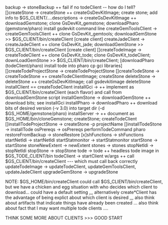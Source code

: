 backup                  -> stoneBackup            ++ fail if no todeClient -- how do I tell?
[]createStone             -> createStone            ++ createGsDevKitImage; 
                                                     create stone; add info to $GS_CLIENT/....descriptions
                        -> createGsDevKitImage    ++ downloadGemstone; clone GsDevKit_gemstone; 
                                                     downloadPharo (gemstone/pharo) install gsdevkit command line
createGemToolsClient    -> createGemToolsClient   ++ clone GsDevKit_gemtools; 
                                                     downloadGemStone >> $GS_CLIENT/bin/createClient [create client] 
createJadeClient        -> createJadeClient       ++ clone GsDevKit_jade; 
                                                     downloadGemStone >> $GS_CLIENT/bin/createClient [create client]
[]createTodeImage         -> createTodeClient       ++ clone GsDevKit_tode; clone GsDevKit_todeClient; 
                                                     downLoadGemStone >> $GS_CLIENT/bin/createClient;
                                                                         [downloadPharo (todeClient/pharo) install tode into pharo
                                                                          cp gci libraries]
[]createTodeProjectStone  -> createTodeProjectStone
[]createTodeStone         -> createTodeStone        ++ createTodeClientImage; createStone
deleteStone             -> deleteStone            ++ createGsDevKitImage; call gsdevkitimage deleteStone
installClient           == createTodeClient
installGci              ->                        ++ implement as $GS_CLIENT/bin/createClient (each flavor) and call from 
                                                     downloadGemStone script
installGemStone         -> downloadGemStone       ++ download bits; see installGci
installPharo            -> downloadPharo          ++ download bits of desired version (-v 3.0) into target 
                                                     dir (-d $GS_HOME/gemstone/pharo)
installServer           ->                        ++ document as $GS_HOME/bin/cloneGemstone; createStone; createTodeClient         
[]installTodeProjectStone -> createStone -p projectName
[]installTodeStone        -> installTode
osPrereqs               -> osPrereqs
performTodeCommand
pharo
restoreFromBackup       -> stoneRestore
[x]shFunctions             -> shFunctions
startNetldi             -> startNetldi
startStatmonitor        -> startStatmonitor
startStone              -> startStone
stoneNewExtent          -> newExtent
stones                  -> stones
stopNetldi              -> stopNetldi
stopStone               -> stopStone
tode                    -> tode                   ++ headless tode image in $GS_TODE_CLIENT/bin
todeClient              -> startClient w/args     ++ call $GS_CLIENT/bin/createClient --- which must call back correctly
updateTodeImage         -> updateTodeClient, updateGemToolsClient, updateJadeClient
upgradeGemStone         -> upgradeStone

NOTE:
  $GS_HOME/bin/createClient could call $GS_CLIENT/bin/createClient, but we have a chicken and egg situation with who decides which client to download... could have a default setting ,,, alternatively create\*Client has the advantage of being explict about which client is desired ,,, also think about artifacts that indicate things have already been created ... also think about fact that I may want multiple tode clients ....

THINK SOME MORE ABOUT CLIENTS >>> GOOD START 
